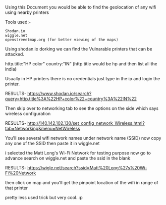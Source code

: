 

Using this Document you would be able to find the geolocation of any wifi using nearby printers

Tools used:-

    Shodan.io
    wiggle.net
    openstreeetmap.org (for better viewing of the maps)

Using shodan.io dorking we can find the Vulnarable printers that can be attacked.

http.title:"HP color" country:"IN" (http title would be hp and then list all the india)

Usually in HP printers there is no credentials just type in the ip and login the printer.

RESULTS- https://www.shodan.io/search?query=http.title%3A%22HP+color%22+country%3A%22IN%22

Then skip over to networking tab to see the options on the side which says wireless configuration

RESULTS- http://140.142.102.130/set_config_network_Wireless.html?tab=Networking&menu=NetWireless

You'll see several wifi network names under network name (SSID) now copy any one of the SSID then paste it in wiggle.net

i selected the Matt Long's Wi-Fi Network for testing purpose now go to advance search on wiggle.net and paste the ssid in the blank

RESULTS- https://wigle.net/search?ssid=Matt%20Long%27s%20Wi-Fi%20Network

then click on map and you'll get the pinpoint location of the wifi in range of that printer

pretty less used trick but very cool..:p
